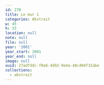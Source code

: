 ```yaml
---
id: 270
title: Le mur 1
categories: Abstrait
w: 45
h: 33
location: null
note: null
file: null
year: '2001'
year_start: 2001
year_end: null
image: null
uuid: 27adfddc-f0e6-4d92-9e4a-48c404f32abe
collections:
  - abstrait
---
```



